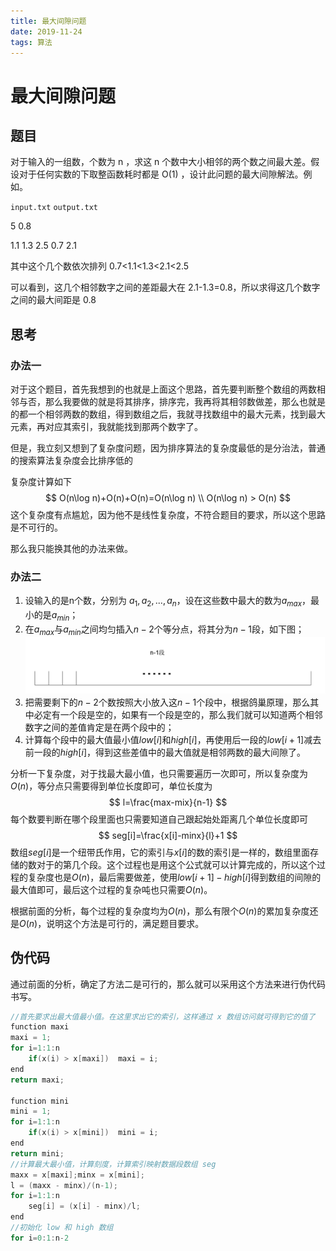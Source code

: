 ```yaml
---
title: 最大间隙问题
date: 2019-11-24
tags: 算法
---
```

# 最大间隙问题

## 题目

对于输入的一组数，个数为 n ，求这 n 个数中大小相邻的两个数之间最大差。假设对于任何实数的下取整函数耗时都是 O(1) ，设计此问题的最大间隙解法。例如。

`input.txt`						`output.txt`

5								   0.8

1.1  1.3  2.5  0.7  2.1

其中这个几个数依次排列 0.7<1.1<1.3<2.1<2.5

可以看到，这几个相邻数字之间的差距最大在 2.1-1.3=0.8，所以求得这几个数字之间的最大间距是 0.8

## 思考

### 办法一

对于这个题目，首先我想到的也就是上面这个思路，首先要判断整个数组的两数相邻与否，那么我要做的就是将其排序，排序完，我再将其相邻数做差，那么也就是的都一个相邻两数的数组，得到数组之后，我就寻找数组中的最大元素，找到最大元素，再对应其索引，我就能找到那两个数字了。

但是，我立刻又想到了复杂度问题，因为排序算法的复杂度最低的是分治法，普通的搜索算法复杂度会比排序低的

复杂度计算如下
$$
O(n\log n)+O(n)+O(n)=O(n\log n) \\
O(n\log n) > O(n)
$$
​									<!--排序算法+做差+搜索-->
这个复杂度有点尴尬，因为他不是线性复杂度，不符合题目的要求，所以这个思路是不可行的。

那么我只能换其他的办法来做。

### 办法二

1. 设输入的是n个数，分别为 $a_1,a_2,...,a_n​$ ，设在这些数中最大的数为$a_{max}​$，最小的是$a_{min}​$；
2. 在$a_{max}$与$a_{min}$之间均匀插入$n-2$个等分点，将其分为$n-1$段，如下图；
   ![](最大间隙问题/分段.png)
3. 把需要剩下的$n-2$个数按照大小放入这$n-1​$个段中，根据鸽巢原理，那么其中必定有一个段是空的，如果有一个段是空的，那么我们就可以知道两个相邻数字之间的差值肯定是在两个段中的；
4. 计算每个段中的最大值最小值$low[i]$和$high[i]$，再使用后一段的$low[i+1]$减去前一段的$high[i]$，得到这些差值中的最大值就是相邻两数的最大间隙了。

分析一下复杂度，对于找最大最小值，也只需要遍历一次即可，所以复杂度为$O(n)​$，等分点只需要得到单位长度即可，单位长度为
$$
l=\frac{max-mix}{n-1}
$$
每个数要判断在哪个段里面也只需要知道自己跟起始处距离几个单位长度即可
$$
seg[i]=\frac{x[i]-minx}{l}+1
$$
数组$seg[i]$是一个纽带氏作用，它的索引与$x[i]$的数的索引是一样的，数组里面存储的数对于的第几个段。这个过程也是用这个公式就可以计算完成的，所以这个过程的复杂度也是$O(n)$，最后需要做差，使用$low[i+1]-high[i]$得到数组的间隙的最大值即可，最后这个过程的复杂吨也只需要$O(n)$。

根据前面的分析，每个过程的复杂度均为$O(n)$，那么有限个$O(n)$的累加复杂度还是$O(n)$，说明这个方法是可行的，满足题目要求。

## 伪代码

通过前面的分析，确定了方法二是可行的，那么就可以采用这个方法来进行伪代码书写。

```c++
//首先要求出最大值最小值。在这里求出它的索引，这样通过 x 数组访问就可得到它的值了
function maxi
maxi = 1;
for i=1:1:n
	if(x(i) > x[maxi])	maxi = i;
end
return maxi;

function mini
mini = 1;
for i=1:1:n
	if(x(i) > x[mini])	mini = i;
end
return mini;
//计算最大最小值，计算刻度，计算索引映射数据段数组 seg
maxx = x[maxi];minx = x[mini];
l = (maxx - minx)/(n-1);
for i=1:1:n
	seg[i] = (x[i] - minx)/l;
end
//初始化 low 和 high 数组
for i=0:1:n-2
```

